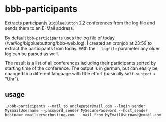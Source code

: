 # bbb-participants
Extracts participants `BigBlueButton` 2.2 conferences from the log file and sends them to an E-Mail address.

By default `bbb-participants` uses the log file of today (/var/log/bigbluebuttong/bbb-web.log). I created an cronjob at 23:59 to extract the participants from today.
With the `--logfile` parameter any older log can be parsed as well.

The result is a list of all conferences including their participants sorted by starting time of the conference. 
The output is in german, but can easily be changed to a different language with little effort (basically `self.subject` + "Uhr").

## usage

    ./bbb-participants --mail_to unclepeter@mail.com --login_sender MyEmailUsername --password_sender MySecurePassword --host_sender hostname.emailserverhosting.com  --mail_from MyEmailUsername@email.com
